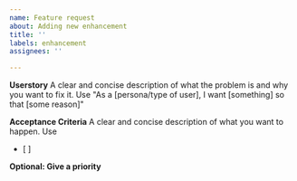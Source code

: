 ```yaml
---
name: Feature request
about: Adding new enhancement
title: ''
labels: enhancement
assignees: ''

---
```


**Userstory**
A clear and concise description of what the problem is and why you want to fix it. Use "As a [persona/type of user], I want [something] so that [some reason]"

**Acceptance Criteria**
A clear and concise description of what you want to happen. Use 
- [ ]

**Optional: Give a priority**
